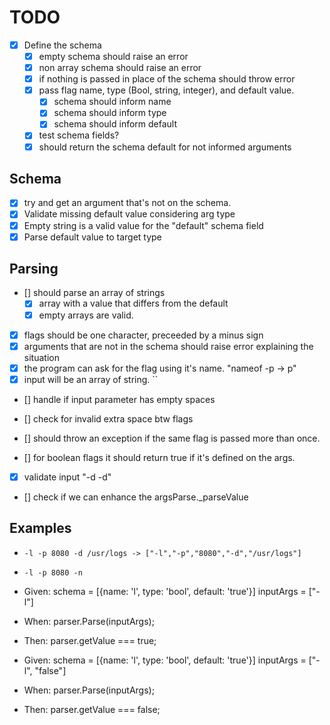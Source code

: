 # TODO

- [X] Define the schema
    + [X] empty schema should raise an error
    + [X] non array schema should raise an error
    + [X] if nothing is passed in place of the schema should throw error
    + [X] pass flag name, type (Bool, string, integer), and default value.
        * [X] schema should inform name
        * [X] schema should inform type
        * [X] schema should inform default
    + [X] test schema fields?
    + [X] should return the schema default for not informed arguments

## Schema
- [X] try and get an argument that's not on the schema.
- [X] Validate missing default value considering arg type
- [X] Empty string is a valid value for the "default" schema field
- [X] Parse default value to target type

## Parsing
- [] should parse an array of strings
    + [X] array with a value that differs from the default
    + [X] empty arrays are valid.
- [X] flags should be one character, preceeded by a minus sign
- [X] arguments that are not in the schema should raise error explaining the situation
- [X] the program can ask for the flag using it's name. "nameof -p -> p"
- [X] input will be an array of string. ``
- [] handle if input parameter has empty spaces
- [] check for invalid extra space btw flags

- [] should throw an exception if the same flag is passed more than once.

- [] for boolean flags it should return true if it's defined on the args.
- [X] validate input "-d -d"

- [] check if we can enhance the argsParse._parseValue 

## Examples
- `-l -p 8080 -d /usr/logs -> ["-l","-p","8080","-d","/usr/logs"]`
- `-l -p 8080 -n `

- Given: schema = [{name: 'l', type: 'bool', default: 'true'}]
         inputArgs = ["-l"]
- When: parser.Parse(inputArgs);
- Then: parser.getValue === true;

- Given: schema = [{name: 'l', type: 'bool', default: 'true'}]
         inputArgs = ["-l", "false"]
- When: parser.Parse(inputArgs);
- Then: parser.getValue === false;